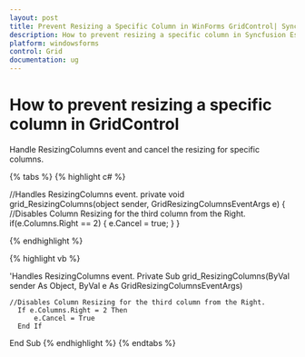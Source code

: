 ```yaml
---
layout: post
title: Prevent Resizing a Specific Column in WinForms GridControl| Syncfusion
description: How to prevent resizing a specific column in Syncfusion Essential Windows Forms Grid control, and more.
platform: windowsforms
control: Grid
documentation: ug
---
```


# How to prevent resizing a specific column in GridControl

Handle ResizingColumns event and cancel the resizing for specific columns.

{% tabs %}
{% highlight c# %}

//Handles ResizingColumns event.
 private void grid_ResizingColumns(object sender, GridResizingColumnsEventArgs e)
{
	//Disables Column Resizing for the third column from the Right.
    if(e.Columns.Right == 2)
    {
        e.Cancel = true;
    }
}

{% endhighlight %}

{% highlight vb %}

'Handles ResizingColumns event.
Private Sub grid_ResizingColumns(ByVal sender As Object, ByVal e As GridResizingColumnsEventArgs)

	//Disables Column Resizing for the third column from the Right.
      If e.Columns.Right = 2 Then
          e.Cancel = True
      End If
End Sub
{% endhighlight %}
{% endtabs %}
